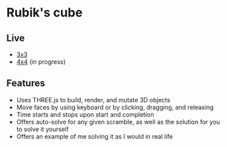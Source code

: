 # Rubik's cube

## Live
* [3x3][3x3]
* [4x4][4x4] (in progress)

[3x3]: http://scott-mck.github.io/rubiks_cube/
[4x4]: http://scott-mck.github.io/rubiks_cube/4x4.html

## Features
* Uses THREE.js to build, render, and mutate 3D objects
* Move faces by using keyboard or by clicking, dragging, and releasing
* Time starts and stops upon start and completion
* Offers auto-solve for any given scramble, as well as the solution for you
to solve it yourself
* Offers an example of me solving it as I would in real life
